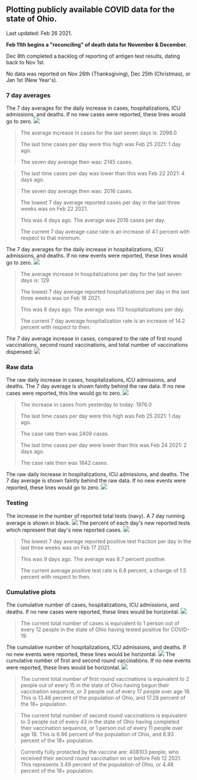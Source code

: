 ## Plotting publicly available COVID data for the state of Ohio. 

Last updated: Feb 26 2021. 

**Feb 11th begins a "reconciling" of death data for November & December.**

Dec 8th completed a backlog of reporting of antigen test results, dating back to Nov 1st.

No data was reported on Nov 26th (Thanksgiving), Dec 25th (Christmas), or Jan 1st (New Year's).
### 7 day averages
The 7 day averages for the daily increase in cases, hospitalizations, ICU admissions, and deaths. If no new cases were reported, these lines would go to zero.
![](7dayaverage_cases.png)

>The average increase in cases for the last seven days is: 2098.0
>
>The last time cases per day were this high was Feb 25 2021: 1 day ago.
>
>The seven day average then was: 2145 cases.

>
>The last time cases per day was lower than this was Feb 22 2021: 4 days ago.
>
>The seven day average then was: 2016 cases.
>
>The lowest 7 day average reported cases per day in the last three weeks was on Feb 22 2021.
>
>This was 4 days ago. The average was 2016 cases per day.
>
>The current 7 day average case rate is an increase of 4.1 percent with respect to that minimum.

The 7 day averages for the daily increase in hospitalizations, ICU admissions, and deaths. If no new events were reported, these lines would go to zero.
![](7dayaverage_hospital.png)

>The average increase in hospitalizations per day for the last seven days is: 129
>
>The lowest 7 day average reported hospitalizations per day in the last three weeks was on Feb 18 2021.
>
>This was 8 days ago. The average was 113 hospitalizations per day.
>
>The current 7 day average hospitalization rate is an increase of 14.2 percent with respect to then.

The 7 day average increase in cases, compared to the rate of first round vaccinations, second round vaccinations, and total number of vaccinations dispensed:
![](DailyVaccinationsCases.png)

### Raw data
The raw daily increase in cases, hospitalizations, ICU admissions, and deaths. The 7 day average is shown faintly behind the raw data. If no new cases were reported, this line would go to zero.
![](DailyCases.png)

>The increase in cases from yesterday to today: 1976.0 
>
>The last time cases per day were this high was Feb 25 2021: 1 day ago. 
>
>The case rate then was 2409 cases.
>
>The last time cases per day were lower than this was Feb 24 2021: 2 days ago. 
>
>The case rate then was 1842 cases.

The raw daily increase in hospitalizations, ICU admissions, and deaths. The 7 day average is shown faintly behind the raw data. If no new events were reported, these lines would go to zero.
![](DailyHospitalizations.png)

### Testing

The increase in the number of reported total tests (navy). A 7 day running average is shown in black.
![](DailyTests.png)
The percent of each day's new reported tests which represent that day's new reported cases.
![](percentpositive_tests.png)

>The lowest 7 day average reported positive test fraction per day in the last three weeks was on Feb 17 2021.
>
>This was 9 days ago. The average was 6.7 percent positive. 
>
>The current average positive test rate is 6.8 percent, a change of 1.5 percent with respect to then. 

### Cumulative plots
The cumulative number of cases, hospitalizations, ICU admissions, and deaths. If no new cases were reported, these lines would be horizontal.
![](Cases.png)

>The current total number of cases is equivalent to 1 person out of every 12 people in the state of Ohio having tested positive for COVID-19.

The cumulative number of hospitalizations, ICU admissions, and deaths. If no new events were reported, these lines would be horizontal.
![](Hospitalizations.png)
The cumulative number of first and second round vaccinations. If no new events were reported, these lines would be horizontal.
![](Vaccinations.png)

>The current total number of first round vaccinations is equivalent to 2 people out of every 15 in the state of Ohio having begun their vaccination sequence, or 3 people out of every 17 people over age 18.
 >This is 13.46 percent of the population of Ohio, and 17.28 percent of the 18+ population.

>The current total number of second round vaccinations is equivalent to 3 people out of every 43 in the state of Ohio having completed their vaccination sequence, or 1 person out of every 11 people over age 18. 
>This is 6.96 percent of the population of Ohio, and 8.93 percent of the 18+ population.

>Currently fully protected by the vaccine are: 408103 people, who received their second round vaccination on or before Feb 12 2021.
>This represents 3.49 percent of the population of Ohio, or 4.48 percent of the 18+ population.

